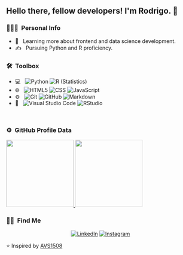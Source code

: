 <h2> Hello there, fellow developers! I'm Rodrigo. 👋 </h2>

<h3> 👨🏻‍💻 &nbsp;Personal Info </h3>

- 🌱 &nbsp; Learning more about frontend and data science development.
- ✍️ &nbsp; Pursuing Python and R proficiency.

<h3> 🛠 &nbsp;Toolbox </h3>

- 💻 &nbsp;
  ![Python](https://img.shields.io/badge/-Python-333333?style=flat&logo=python)
  ![R (Statistics)](https://img.shields.io/badge/-R-333333?style=flat&logo=R&logoColor=276DC3)
- 🌐 &nbsp;
  ![HTML5](https://img.shields.io/badge/-HTML5-333333?style=flat&logo=HTML5)
  ![CSS](https://img.shields.io/badge/-CSS-333333?style=flat&logo=CSS3&logoColor=1572B6)
  ![JavaScript](https://img.shields.io/badge/-JavaScript-333333?style=flat&logo=javascript)
- ⚙️ &nbsp;
  ![Git](https://img.shields.io/badge/-Git-333333?style=flat&logo=git)
  ![GitHub](https://img.shields.io/badge/-GitHub-333333?style=flat&logo=github)
  ![Markdown](https://img.shields.io/badge/-Markdown-333333?style=flat&logo=markdown)
- 🔧 &nbsp;
  ![Visual Studio Code](https://img.shields.io/badge/-Visual%20Studio%20Code-333333?style=flat&logo=visual-studio-code&logoColor=007ACC)
  ![RStudio](https://img.shields.io/badge/-RStudio-333333?style=flat&logo=rstudio)

<br/>

<h3> ⚙️ &nbsp;GitHub Profile Data </h3>

<a href="https://github.com/RSestrem">
  <img height="180em" src="https://github-readme-stats.vercel.app/api?username=RSestrem&theme=buefy&show_icons=true" />
  <img height="180em" src="https://github-readme-stats.vercel.app/api/top-langs/?username=RSestrem&theme=buefy&layout=compact" />
</a>

<br/>

<h3> 🤝🏻 &nbsp;Find Me </h3>

<p align="center">
<a href="https://www.linkedin.com/in/rodrigo-sestrem/" target="_blank"><img alt="LinkedIn" src="https://img.shields.io/badge/LinkedIn-Rodrigo%20Sestrem-blue?style=flat-square&logo=linkedin"></a>
<a href="https://www.instagram.com/sestremrs/" target="_blank"><img alt="Instagram" src="https://img.shields.io/badge/Instagram-sestremrs-blue?style=flat-square&logo=instagram"></a>
</p>

⭐️ Inspired by [AVS1508](https://github.com/AVS1508)
